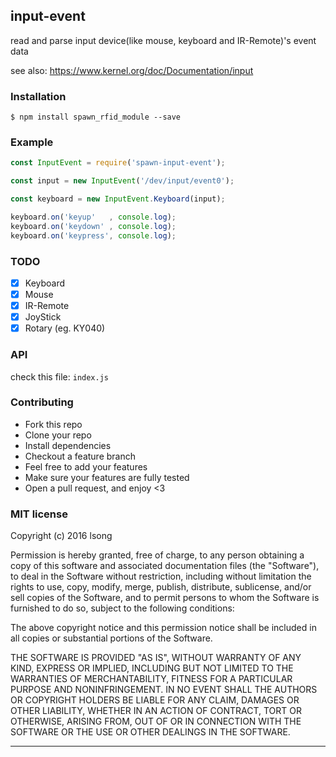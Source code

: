 ## input-event

read and parse input device(like mouse, keyboard and IR-Remote)'s event data

see also: https://www.kernel.org/doc/Documentation/input

### Installation
````
$ npm install spawn_rfid_module --save
````

### Example
````javascript
const InputEvent = require('spawn-input-event');

const input = new InputEvent('/dev/input/event0');

const keyboard = new InputEvent.Keyboard(input);

keyboard.on('keyup'   , console.log);
keyboard.on('keydown' , console.log);
keyboard.on('keypress', console.log);

````

### TODO

+ [x] Keyboard
+ [x] Mouse
+ [x] IR-Remote
+ [X] JoyStick
+ [X] Rotary (eg. KY040)

### API
check this file: `index.js`


### Contributing
- Fork this repo
- Clone your repo
- Install dependencies
- Checkout a feature branch
- Feel free to add your features
- Make sure your features are fully tested
- Open a pull request, and enjoy <3

### MIT license
Copyright (c) 2016 lsong

Permission is hereby granted, free of charge, to any person obtaining a copy
of this software and associated documentation files (the &quot;Software&quot;), to deal
in the Software without restriction, including without limitation the rights
to use, copy, modify, merge, publish, distribute, sublicense, and/or sell
copies of the Software, and to permit persons to whom the Software is
furnished to do so, subject to the following conditions:

The above copyright notice and this permission notice shall be included in
all copies or substantial portions of the Software.

THE SOFTWARE IS PROVIDED &quot;AS IS&quot;, WITHOUT WARRANTY OF ANY KIND, EXPRESS OR
IMPLIED, INCLUDING BUT NOT LIMITED TO THE WARRANTIES OF MERCHANTABILITY,
FITNESS FOR A PARTICULAR PURPOSE AND NONINFRINGEMENT. IN NO EVENT SHALL THE
AUTHORS OR COPYRIGHT HOLDERS BE LIABLE FOR ANY CLAIM, DAMAGES OR OTHER
LIABILITY, WHETHER IN AN ACTION OF CONTRACT, TORT OR OTHERWISE, ARISING FROM,
OUT OF OR IN CONNECTION WITH THE SOFTWARE OR THE USE OR OTHER DEALINGS IN
THE SOFTWARE.

---
